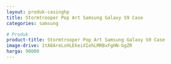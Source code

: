 ```yaml
---
layout: produk-casinghp
title: Stormtrooper Pop Art Samsung Galaxy S9 Case
categories: samsung

# Produk
product-title: Stormtrooper Pop Art Samsung Galaxy S9 Case
image-drive: 1tA8AreLsHLEkeiXIehLMRBxFgHN-bgZR
harga: 90000
---
```

